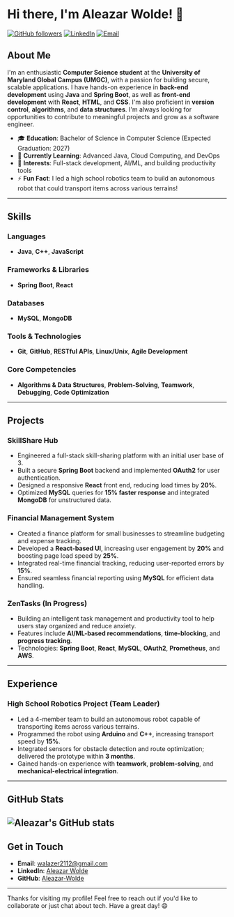 # Hi there, I'm Aleazar Wolde! 👋

[![GitHub followers](https://img.shields.io/github/followers/Aleazar-Wolde?label=Follow&style=social)](https://github.com/Aleazar-Wolde)
[![LinkedIn](https://img.shields.io/badge/LinkedIn-Connect-blue)](https://www.linkedin.com/in/aleazar-wolde-206560263/)
[![Email](https://img.shields.io/badge/Email-walazer2112%40gmail.com-red)](mailto:walazer2112@gmail.com)

## About Me

I'm an enthusiastic **Computer Science student** at the **University of Maryland Global Campus (UMGC)**, with a passion for building secure, scalable applications. I have hands-on experience in **back-end development** using **Java** and **Spring Boot**, as well as **front-end development** with **React**, **HTML**, and **CSS**. I'm also proficient in **version control**, **algorithms**, and **data structures**. I'm always looking for opportunities to contribute to meaningful projects and grow as a software engineer.

- 🎓 **Education**: Bachelor of Science in Computer Science (Expected Graduation: 2027)
- 🌱 **Currently Learning**: Advanced Java, Cloud Computing, and DevOps
- 🔭 **Interests**: Full-stack development, AI/ML, and building productivity tools
- ⚡ **Fun Fact**: I led a high school robotics team to build an autonomous robot that could transport items across various terrains!

---

## Skills

### Languages
- **Java**, **C++**, **JavaScript**

### Frameworks & Libraries
- **Spring Boot**, **React**

### Databases
- **MySQL**, **MongoDB**

### Tools & Technologies
- **Git**, **GitHub**, **RESTful APIs**, **Linux/Unix**, **Agile Development**

### Core Competencies
- **Algorithms & Data Structures**, **Problem-Solving**, **Teamwork**, **Debugging**, **Code Optimization**

---

## Projects

### SkillShare Hub
- Engineered a full-stack skill-sharing platform with an initial user base of 3.
- Built a secure **Spring Boot** backend and implemented **OAuth2** for user authentication.
- Designed a responsive **React** front end, reducing load times by **20%**.
- Optimized **MySQL** queries for **15% faster response** and integrated **MongoDB** for unstructured data.

### Financial Management System
- Created a finance platform for small businesses to streamline budgeting and expense tracking.
- Developed a **React-based UI**, increasing user engagement by **20%** and boosting page load speed by **25%**.
- Integrated real-time financial tracking, reducing user-reported errors by **15%**.
- Ensured seamless financial reporting using **MySQL** for efficient data handling.

### ZenTasks (In Progress)
- Building an intelligent task management and productivity tool to help users stay organized and reduce anxiety.
- Features include **AI/ML-based recommendations**, **time-blocking**, and **progress tracking**.
- Technologies: **Spring Boot**, **React**, **MySQL**, **OAuth2**, **Prometheus**, and **AWS**.

---

## Experience

### High School Robotics Project (Team Leader)
- Led a 4-member team to build an autonomous robot capable of transporting items across various terrains.
- Programmed the robot using **Arduino** and **C++**, increasing transport speed by **15%**.
- Integrated sensors for obstacle detection and route optimization; delivered the prototype within **3 months**.
- Gained hands-on experience with **teamwork**, **problem-solving**, and **mechanical-electrical integration**.

---

## GitHub Stats
![Aleazar's GitHub stats](https://github.com/Aleazar-Wolde)
---

## Get in Touch

- **Email**: [walazer2112@gmail.com](mailto:walazer2112@gmail.com)
- **LinkedIn**: [Aleazar Wolde](https://www.linkedin.com/in/aleazar-wolde-206560263/)
- **GitHub**: [Aleazar-Wolde](https://github.com/Aleazar-Wolde)

---

Thanks for visiting my profile! Feel free to reach out if you'd like to collaborate or just chat about tech. Have a great day! 😄

